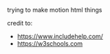 trying to make motion html things

credit to:
 - https://www.includehelp.com/
 - https://w3schools.com
